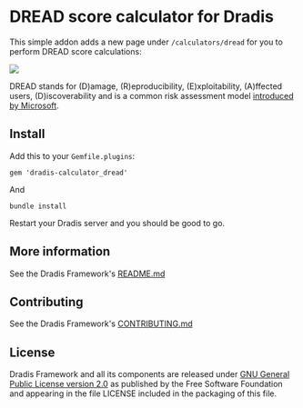 # DREAD score calculator for Dradis

This simple addon adds a new page under `/calculators/dread` for you to perform DREAD score calculations:

![](https://cloud.githubusercontent.com/assets/53006/3952474/9ce4adf0-26e2-11e4-9400-c03c6f28a89c.png)

DREAD stands for (D)amage, (R)eproducibility, (E)xploitability, (A)ffected users, (D)iscoverability and is a common risk assessment model [introduced by Microsoft](http://blogs.msdn.com/b/david_leblanc/archive/2007/08/13/dreadful.aspx).


## Install

Add this to your `Gemfile.plugins`:

    gem 'dradis-calculator_dread'

And

    bundle install

Restart your Dradis server and you should be good to go.


## More information

See the Dradis Framework's [README.md](https://github.com/dradis/dradisframework/blob/master/README.md)


## Contributing

See the Dradis Framework's [CONTRIBUTING.md](https://github.com/dradis/dradisframework/blob/master/CONTRIBUTING.md)


## License

Dradis Framework and all its components are released under [GNU General Public License version 2.0](http://www.gnu.org/licenses/old-licenses/gpl-2.0.html) as published by the Free Software Foundation and appearing in the file LICENSE included in the packaging of this file.
